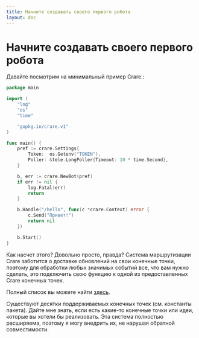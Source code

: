 ```yaml
---
title: Начните создавать своего первого робота
layout: doc
---
```


# Начните создавать своего первого робота
Давайте посмотрим на минимальный пример Crare.:
```go
package main

import (
	"log"
	"os"
	"time"

	"gopkg.in/crare.v1"
)

func main() {
	pref := crare.Settings{
		Token:  os.Getenv("TOKEN"),
		Poller: &tele.LongPoller{Timeout: 10 * time.Second},
	}

	b, err := crare.NewBot(pref)
	if err != nil {
		log.Fatal(err)
		return
	}

	b.Handle("/hello", func(c *crare.Context) error {
		c.Send("Привет!")
		return nil
	})

	b.Start()
}

```
Как насчет этого? Довольно просто, правда? Система маршрутизации Crare заботится о доставке обновлений на свои конечные точки, поэтому для обработки любых значимых событий все, что вам нужно сделать, это подключить свою функцию к одной из предоставленных Crare конечных точек.

Полный список вы можете найти [здесь](https://godoc.org/gopkg.in/crare.v1#pkg-constants).

Существуют десятки поддерживаемых конечных точек (см. константы пакета). Дайте мне знать, если есть какие-то конечные точки или идеи, которые вы хотели бы реализовать. Эта система полностью расширяема, поэтому я могу внедрить их, не нарушая обратной совместимости.